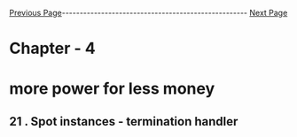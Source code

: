 
[Previous Page](https://github.com/EtricKombat/Course_Practical_Guide_EKS/blob/master/_docs/ch3/update_all_the_application_continu.md)---------------------------------------------------- [Next Page](https://github.com/EtricKombat/Course_Practical_Guide_EKS/blob/master/_docs/ch4/spot_instances_termination_handler.md)



# Chapter - 4 
#  more power for less money

## 21 . Spot instances - termination handler
